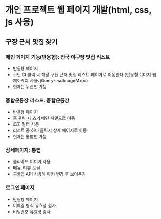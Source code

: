 # 개인 프로젝트 웹 페이지 개발(html, css, js 사용)
## 구장 근처 맛집 찾기


### 메인 페이지 기능(반응형): 전국 야구장 맛집 리스트
- 반응형 페이지
- 구단 CI 클릭 시 해당 구단 근처 맛집 리스트 페이지로 이동한다.(반응형 이미지 웹 제이쿼리 사용: jQuery-rwdImageMaps)
- 현재는 두산만 가능


### 종합운동장 리스트: 종합운동장
- 반응형 페이지
- 홈 클릭 시 초기 메인 화면으로 이동
- 조회 필터 사용
- 리스트 중 하나 클릭시 상세 페이지로 이동
- 현재는 통빱만 가능


### 상세페이지: 통빱
- 슬라이드 이미지 사용
- 메뉴, 리뷰 토글
- 구글맵 API 사용해 마커 변경 후 보이주기


### 로그인 페이지
- 반응형 페이지
- 이메일 형식 유효성 검사
- 비밀번호 유효성 검사
